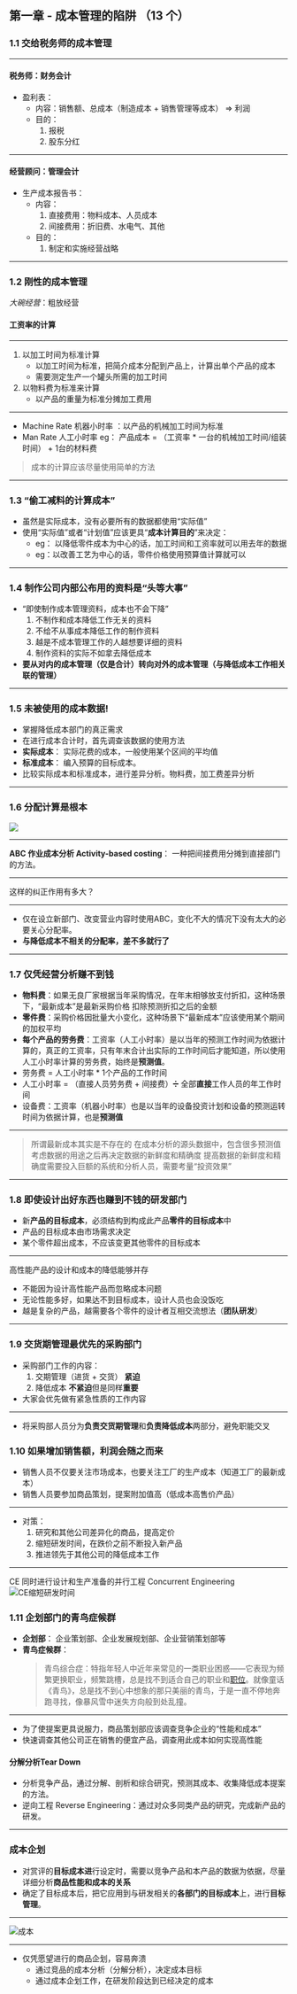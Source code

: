 ## 第一章 - 成本管理的陷阱 （13 个）
### 1.1 交给税务师的成本管理

---
#### 税务师：财务会计
- 盈利表：
   - 内容：销售额、总成本（制造成本 + 销售管理等成本） => 利润
   - 目的：
      1. 报税
      2. 股东分红

---
#### 经营顾问：管理会计
- 生产成本报告书：
   - 内容：
      1. 直接费用：物料成本、人员成本
      2. 间接费用：折旧费、水电气、其他
   - 目的：
      1. 制定和实施经营战略

---
### 1.2 刚性的成本管理
*大碗经营*：粗放经营
#### 工资率的计算

--- 

1. 以加工时间为标准计算
   - 以加工时间为标准，把简介成本分配到产品上，计算出单个产品的成本
   - 需要测定生产一个罐头所需的加工时间
2. 以物料费为标准来计算
   - 以产品的重量为标准分摊加工费用
--- 
- Machine Rate 机器小时率 ：以产品的机械加工时间为标准
- Man Rate 人工小时率
   eg： 产品成本 = （工资率 * 一台的机械加工时间/组装时间） + 1台的材料费
> 成本的计算应该尽量使用简单的方法
---
### 1.3 “偷工减料的计算成本”
- 虽然是实际成本，没有必要所有的数据都使用“实际值”
- 使用“实际值”或者“计划值”应该更具“**成本计算目的**”来决定：
   - eg： 以降低零件成本为中心的话，加工时间和工资率就可以用去年的数据
   - eg：以改善工艺为中心的话，零件价格使用预算值计算就可以
---
### 1.4 制作公司内部公布用的资料是“头等大事”
- “即使制作成本管理资料，成本也不会下降”
   1. 不制作和成本降低工作无关的资料
   2. 不给不从事成本降低工作的制作资料
   3. 越是不成本管理工作的人越想要详细的资料
   4. 制作资料的实际不如拿去降低成本
- **要从对内的成本管理（仅是合计）转向对外的成本管理（与降低成本工作相关联的管理）**

---

### 1.5 未被使用的成本数据!
- 掌握降低成本部门的真正需求
- 在进行成本合计时，首先调查该数据的使用方法
- **实际成本**： 实际花费的成本，一般使用某个区间的平均值
- **标准成本**： 编入预算的目标成本。
- 比较实际成本和标准成本，进行差异分析。物料费，加工费差异分析

---
### 1.6 分配计算是根本
![](images/IMG_3172.jpg)

--- 

**ABC 作业成本分析 Activity-based costing**： 一种把间接费用分摊到直接部门的方法。 

---

这样的纠正作用有多大？

---
- 仅在设立新部门、改变营业内容时使用ABC，变化不大的情况下没有太大的必要关心分配率。
- **与降低成本不相关的分配率，差不多就行了**
---

### 1.7 仅凭经营分析赚不到钱

- **物料费**：如果无良厂家根据当年采购情况，在年末相够放支付折扣，这种场景下，“最新成本”是最新采购价格 扣除预测折扣之后的金额
- **零件费**：采购价格因批量大小变化，这种场景下“最新成本”应该使用某个期间的加权平均
- **每个产品的劳务费**：工资率（人工小时率）是以当年的预测工作时间为依据计算的，真正的工资率，只有年末合计出实际的工作时间后才能知道，所以使用人工小时率计算的劳务费，始终是**预测值**。
- 劳务费 = 人工小时率 * 1个产品的工作时间
- 人工小时率 = （直接人员劳务费 + 间接费）➗ 全部**直接**工作人员的年工作时间
- 设备费：工资率（机器小时率）也是以当年的设备投资计划和设备的预测运转时间为依据计算，也是**预测值**
---
> 所谓最新成本其实是不存在的
> 在成本分析的源头数据中，包含很多预测值
> 考虑数据的用途之后再决定数据的新鲜度和精确度
> 提高数据的新鲜度和精确度需要投入巨额的系统和分析人员，需要考量“投资效果”

---
### 1.8 即使设计出好东西也赚到不钱的研发部门
- 新**产品的目标成本**，必须结构到构成此产品**零件的目标成本**中
- 产品的目标成本由市场需求决定
- 某个零件超出成本，不应该变更其他零件的目标成本

--- 
高性能产品的设计和成本的降低能够并存
- 不能因为设计高性能产品而忽略成本问题
- 无论性能多好，如果达不到目标成本，设计人员也会没饭吃
- 越是复杂的产品，越需要各个零件的设计者互相交流想法（**团队研发**）

---
### 1.9 交货期管理最优先的采购部门
- 采购部门工作的内容：
   1. 交期管理（进货 + 交货） **紧迫**
   2. 降低成本 **不紧迫**但是同样**重要**
- 大家会优先做有紧急性质的工作内容

--- 
- 将采购部人员分为**负责交货期管理**和**负责降低成本**两部分，避免职能交叉

### 1.10 如果增加销售额，利润会随之而来
- 销售人员不仅要关注市场成本，也要关注工厂的生产成本（知道工厂的最新成本）
- 销售人员要参加商品策划，提案附加值高（低成本高售价产品）
---
- 对策：
   1. 研究和其他公司差异化的商品，提高定价
   2. 缩短研发时间，在跌价之前不断投入新产品
   3. 推进领先于其他公司的降低成本工作
---
CE 同时进行设计和生产准备的并行工程 Concurrent Engineering
![CE缩短研发时间](images/IMG_3187.jpg)
### 1.11 企划部门的青鸟症候群
- **企划部**： 企业策划部、企业发展规划部、企业营销策划部等
- **青鸟症候群**： 
   >青鸟综合症：特指年轻人中近年来常见的一类职业困惑——它表现为频繁更换职业，频繁跳槽，总是找不到适合自己的职业和[职位](https://baike.baidu.com/item/%E8%81%8C%E4%BD%8D/1076527?fromModule=lemma_inlink)。就像童话《青鸟》，总是找不到心中想象的那只美丽的青鸟，于是一直不停地奔跑寻找，像暴风雪中迷失方向般到处乱撞。

---
- 为了使提案更具说服力，商品策划部应该调查竞争企业的“性能和成本”
- 快速调查其他公司正在销售的便宜产品，调查用此成本如何实现高性能
#### 分解分析Tear Down
- 分析竞争产品，通过分解、剖析和综合研究，预测其成本、收集降低成本提案的方法。
- 逆向工程 Reverse Engineering：通过对众多同类产品的研究，完成新产品的研发。
---
### 成本企划
- 对赏评的**目标成本进**行设定时，需要以竞争产品和本产品的数据为依据，尽量详细分析**商品性能和成本的关系**
- 确定了目标成本后，把它应用到与研发相关的**各部门的目标成本**上，进行**目标管理**。
---
![成本](images/Pasted%20image%2020240418165328.png)

---

- 仅凭愿望进行的商品企划，容易奔溃
   - 通过竞品的成本分析（分解分析），决定成本目标
   - 通过成本企划工作，在研发阶段达到已经决定的成本